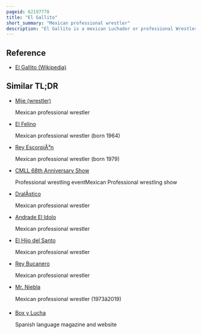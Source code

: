 ```yaml
---
pageid: 62197778
title: "El Gallito"
short_summary: "Mexican professional wrestler"
description: "El Gallito is a mexican Luchador or professional Wrestler. He currently works for the mexican Consejo Mundial de lucha Libre Promotion where he portrays a Face. He is one of the Competitors in the Cmll Micro-Estrella Division where he competes with and against other Wrestlers with Dwarfism."
---
```


## Reference

- [El Gallito (Wikipedia)](https://en.wikipedia.org/?curid=62197778)

## Similar TL;DR

- [Mije (wrestler)](/tldr/en/mije-wrestler)

  Mexican professional wrestler

- [El Felino](/tldr/en/el-felino)

  Mexican professional wrestler (born 1964)

- [Rey EscorpiÃ³n](/tldr/en/rey-escorpion)

  Mexican professional wrestler (born 1979)

- [CMLL 68th Anniversary Show](/tldr/en/cmll-68th-anniversary-show)

  Professional wrestling eventMexican Professional wrestling show

- [DralÃ­stico](/tldr/en/dralistico)

  Mexican professional wrestler

- [Andrade El Idolo](/tldr/en/andrade-el-idolo)

  Mexican professional wrestler

- [El Hijo del Santo](/tldr/en/el-hijo-del-santo)

  Mexican professional wrestler

- [Rey Bucanero](/tldr/en/rey-bucanero)

  Mexican professional wrestler

- [Mr. Niebla](/tldr/en/mr-niebla)

  Mexican professional wrestler (1973â2019)

- [Box y Lucha](/tldr/en/box-y-lucha)

  Spanish language magazine and website
